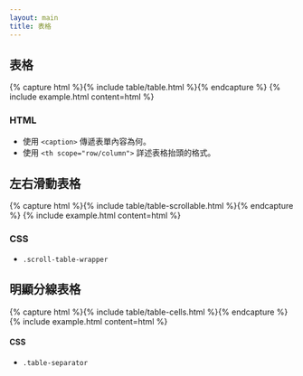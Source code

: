 ```yaml
---
layout: main
title: 表格
---
```


## 表格

{% capture html %}{% include table/table.html %}{% endcapture %}
{% include example.html content=html %}

### HTML

- 使用 `<caption>` 傳遞表單內容為何。
- 使用 `<th scope="row/column">` 詳述表格抬頭的格式。

## 左右滑動表格

{% capture html %}{% include table/table-scrollable.html %}{% endcapture %}
{% include example.html content=html %}

### CSS

- `.scroll-table-wrapper`

## 明顯分線表格

{% capture html %}{% include table/table-cells.html %}{% endcapture %}
{% include example.html content=html %}

#### CSS

- `.table-separator`